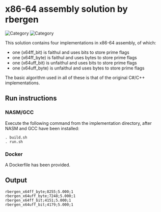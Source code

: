 # x86-64 assembly solution by rbergen

![Category](https://img.shields.io/badge/Category-faithful-green)
![Category](https://img.shields.io/badge/Category-unfaithful-yellowgreen)


This solution contains four implementations in x86-64 assembly, of which:
* one (x64ff_bit) is faithul and uses bits to store prime flags 
* one (x64ff_byte) is faithul and uses bytes to store prime flags 
* one (x64uff_bit) is unfaithul and uses bits to store prime flags 
* one (x64uff_byte) is unfaithul and uses bytes to store prime flags 

The basic algorithm used in all of these is that of the original C#/C++ implementations.

## Run instructions

### NASM/GCC
Execute the following command from the implementation directory, after NASM and GCC have been installed:
```
. build.sh
. run.sh
```

### Docker
A Dockerfile has been provided.

## Output
```
rbergen_x64ff_byte;8255;5.000;1
rbergen_x64uff_byte;7248;5.000;1
rbergen_x64ff_bit;4151;5.000;1
rbergen_x64uff_bit;4179;5.000;1
```